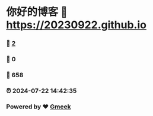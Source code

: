 # 你好的博客 :link: https://20230922.github.io 
### :page_facing_up: [2](https://20230922.github.io/tag.html) 
### :speech_balloon: 0 
### :hibiscus: 658 
### :alarm_clock: 2024-07-22 14:42:35 
### Powered by :heart: [Gmeek](https://github.com/Meekdai/Gmeek)
